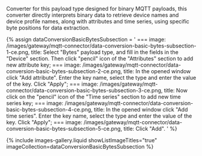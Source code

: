 Converter for this payload type designed for binary MQTT payloads, this converter directly interprets binary data to retrieve device names and device profile names, along with attributes and time series, using specific byte positions for data extraction.

{% assign dataConversionBasicBytesSubsection = '
    ===
        image: /images/gateway/mqtt-connector/data-conversion-basic-bytes-subsection-1-ce.png,
        title: Select "Bytes" payload type, and fill in the fields in the "Device" section. Then click "pencil" icon of the "Attributes" section to add new attribute key;
    ===
        image: /images/gateway/mqtt-connector/data-conversion-basic-bytes-subsection-2-ce.png,
        title: In the opened window click "Add attribute". Enter the key name, select the type and enter the value of the key. Click "Apply";
    ===
        image: /images/gateway/mqtt-connector/data-conversion-basic-bytes-subsection-3-ce.png,
        title: Now click on the "pencil" icon of the "Time series" section to add new time series key;
    ===
        image: /images/gateway/mqtt-connector/data-conversion-basic-bytes-subsection-4-ce.png,
        title: In the opened window click "Add time series". Enter the key name, select the type and enter the value of the key. Click "Apply";
    ===
        image: /images/gateway/mqtt-connector/data-conversion-basic-bytes-subsection-5-ce.png,
        title: Click "Add".
'
%}

{% include images-gallery.liquid showListImageTitles="true" imageCollection=dataConversionBasicBytesSubsection %}